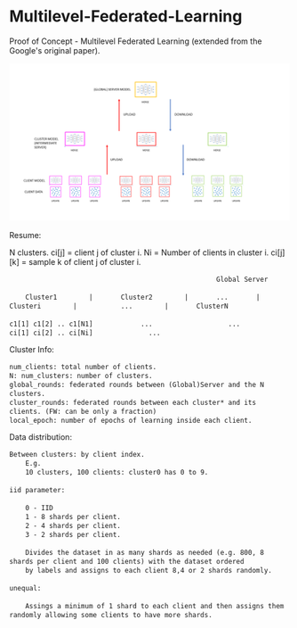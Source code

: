 # Multilevel-Federated-Learning
Proof of Concept - Multilevel Federated Learning (extended from the Google's original paper).

![plot](./MultiLevel_Scheme.png)

Resume:

N clusters.
ci[j] = client j of cluster i.
Ni = Number of clients in cluster i.
ci[j][k] = sample k of client j of cluster i.


                                                        Global Server

        Cluster1        |       Cluster2        |       ...       |           Clusteri        |           ...        |       ClusterN

    c1[1] c1[2] .. c1[N1]            ...                   ...          ci[1] ci[2] .. ci[Ni]              ...


Cluster Info:

    num_clients: total number of clients.
    N: num_clusters: number of clusters.
    global_rounds: federated rounds between (Global)Server and the N clusters.
    cluster_rounds: federated rounds between each cluster* and its clients. (FW: can be only a fraction) 
    local_epoch: number of epochs of learning inside each client.


Data distribution:

    Between clusters: by client index. 
        E.g.
        10 clusters, 100 clients: cluster0 has 0 to 9.
        
    iid parameter: 

        0 - IID
        1 - 8 shards per client.
        2 - 4 shards per client.
        3 - 2 shards per client.

        Divides the dataset in as many shards as needed (e.g. 800, 8 shards per client and 100 clients) with the dataset ordered 
        by labels and assigns to each client 8,4 or 2 shards randomly. 

    unequal:

        Assings a minimum of 1 shard to each client and then assigns them randomly allowing some clients to have more shards.
